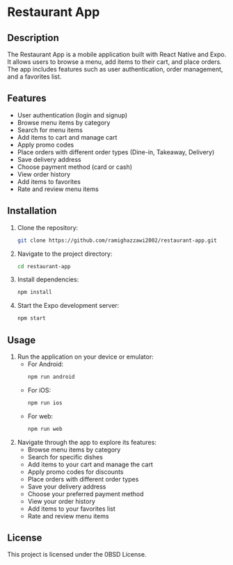 # Restaurant App

## Description
The Restaurant App is a mobile application built with React Native and Expo. It allows users to browse a menu, add items to their cart, and place orders. The app includes features such as user authentication, order management, and a favorites list.

## Features
- User authentication (login and signup)
- Browse menu items by category
- Search for menu items
- Add items to cart and manage cart
- Apply promo codes
- Place orders with different order types (Dine-in, Takeaway, Delivery)
- Save delivery address
- Choose payment method (card or cash)
- View order history
- Add items to favorites
- Rate and review menu items

## Installation
1. Clone the repository:
   ```bash
   git clone https://github.com/ramighazzawi2002/restaurant-app.git
   ```
2. Navigate to the project directory:
   ```bash
   cd restaurant-app
   ```
3. Install dependencies:
   ```bash
   npm install
   ```
4. Start the Expo development server:
   ```bash
   npm start
   ```

## Usage
1. Run the application on your device or emulator:
   - For Android:
     ```bash
     npm run android
     ```
   - For iOS:
     ```bash
     npm run ios
     ```
   - For web:
     ```bash
     npm run web
     ```
2. Navigate through the app to explore its features:
   - Browse menu items by category
   - Search for specific dishes
   - Add items to your cart and manage the cart
   - Apply promo codes for discounts
   - Place orders with different order types
   - Save your delivery address
   - Choose your preferred payment method
   - View your order history
   - Add items to your favorites list
   - Rate and review menu items

## License
This project is licensed under the 0BSD License.
